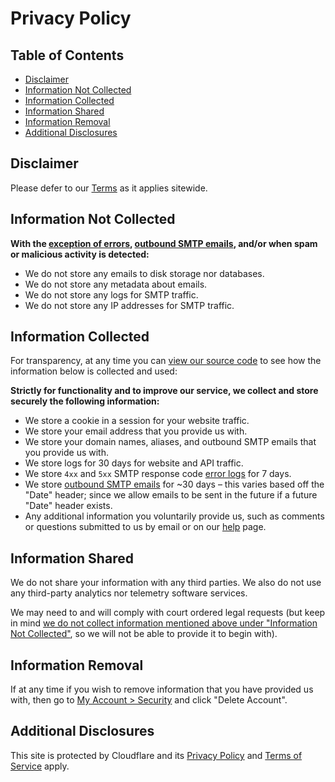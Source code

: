 # Privacy Policy


## Table of Contents

* [Disclaimer](#disclaimer)
* [Information Not Collected](#information-not-collected)
* [Information Collected](#information-collected)
* [Information Shared](#information-shared)
* [Information Removal](#information-removal)
* [Additional Disclosures](#additional-disclosures)


## Disclaimer

Please defer to our [Terms](/terms) as it applies sitewide.


## Information Not Collected

**With the [exception of errors](/faq#do-you-store-error-logs), [outbound SMTP emails](/faq#do-you-support-sending-email-with-smtp), and/or when spam or malicious activity is detected:**

* We do not store any emails to disk storage nor databases.
* We do not store any metadata about emails.
* We do not store any logs for SMTP traffic.
* We do not store any IP addresses for SMTP traffic.


## Information Collected

For transparency, at any time you can <a href="https://github.com/forwardemail" target="_blank" rel="noopener noreferrer">view our source code</a> to see how the information below is collected and used:

**Strictly for functionality and to improve our service, we collect and store securely the following information:**

* We store a cookie in a session for your website traffic.
* We store your email address that you provide us with.
* We store your domain names, aliases, and outbound SMTP emails that you provide us with.
* We store logs for 30 days for website and API traffic.
* We store `4xx` and `5xx` SMTP response code [error logs](/faq#do-you-store-error-logs) for 7 days.
* We store [outbound SMTP emails](/faq#do-you-support-sending-email-with-smtp) for \~30 days – this varies based off the "Date" header; since we allow emails to be sent in the future if a future "Date" header exists.
* Any additional information you voluntarily provide us, such as comments or questions submitted to us by email or on our <a href="/help">help</a> page.


## Information Shared

We do not share your information with any third parties.  We also do not use any third-party analytics nor telemetry software services.

We may need to and will comply with court ordered legal requests (but keep in mind [we do not collect information mentioned above under "Information Not Collected"](#information-not-collected), so we will not be able to provide it to begin with).


## Information Removal

If at any time if you wish to remove information that you have provided us with, then go to <a href="/my-account/security">My Account > Security</a> and click "Delete Account".


## Additional Disclosures

This site is protected by Cloudflare and its [Privacy Policy](https://www.cloudflare.com/privacypolicy/) and [Terms of Service](https://www.cloudflare.com/website-terms/) apply.
